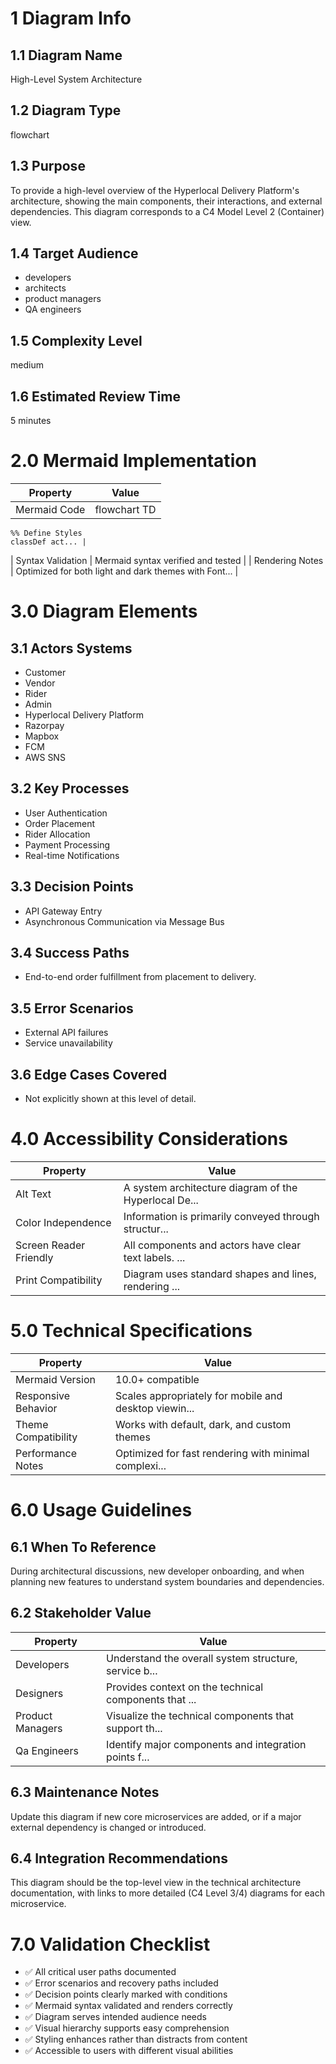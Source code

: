 # 1 Diagram Info

## 1.1 Diagram Name

High-Level System Architecture

## 1.2 Diagram Type

flowchart

## 1.3 Purpose

To provide a high-level overview of the Hyperlocal Delivery Platform's architecture, showing the main components, their interactions, and external dependencies. This diagram corresponds to a C4 Model Level 2 (Container) view.

## 1.4 Target Audience

- developers
- architects
- product managers
- QA engineers

## 1.5 Complexity Level

medium

## 1.6 Estimated Review Time

5 minutes

# 2.0 Mermaid Implementation

| Property | Value |
|----------|-------|
| Mermaid Code | flowchart TD
    %% Define Styles
    classDef act... |
| Syntax Validation | Mermaid syntax verified and tested |
| Rendering Notes | Optimized for both light and dark themes with Font... |

# 3.0 Diagram Elements

## 3.1 Actors Systems

- Customer
- Vendor
- Rider
- Admin
- Hyperlocal Delivery Platform
- Razorpay
- Mapbox
- FCM
- AWS SNS

## 3.2 Key Processes

- User Authentication
- Order Placement
- Rider Allocation
- Payment Processing
- Real-time Notifications

## 3.3 Decision Points

- API Gateway Entry
- Asynchronous Communication via Message Bus

## 3.4 Success Paths

- End-to-end order fulfillment from placement to delivery.

## 3.5 Error Scenarios

- External API failures
- Service unavailability

## 3.6 Edge Cases Covered

- Not explicitly shown at this level of detail.

# 4.0 Accessibility Considerations

| Property | Value |
|----------|-------|
| Alt Text | A system architecture diagram of the Hyperlocal De... |
| Color Independence | Information is primarily conveyed through structur... |
| Screen Reader Friendly | All components and actors have clear text labels. ... |
| Print Compatibility | Diagram uses standard shapes and lines, rendering ... |

# 5.0 Technical Specifications

| Property | Value |
|----------|-------|
| Mermaid Version | 10.0+ compatible |
| Responsive Behavior | Scales appropriately for mobile and desktop viewin... |
| Theme Compatibility | Works with default, dark, and custom themes |
| Performance Notes | Optimized for fast rendering with minimal complexi... |

# 6.0 Usage Guidelines

## 6.1 When To Reference

During architectural discussions, new developer onboarding, and when planning new features to understand system boundaries and dependencies.

## 6.2 Stakeholder Value

| Property | Value |
|----------|-------|
| Developers | Understand the overall system structure, service b... |
| Designers | Provides context on the technical components that ... |
| Product Managers | Visualize the technical components that support th... |
| Qa Engineers | Identify major components and integration points f... |

## 6.3 Maintenance Notes

Update this diagram if new core microservices are added, or if a major external dependency is changed or introduced.

## 6.4 Integration Recommendations

This diagram should be the top-level view in the technical architecture documentation, with links to more detailed (C4 Level 3/4) diagrams for each microservice.

# 7.0 Validation Checklist

- ✅ All critical user paths documented
- ✅ Error scenarios and recovery paths included
- ✅ Decision points clearly marked with conditions
- ✅ Mermaid syntax validated and renders correctly
- ✅ Diagram serves intended audience needs
- ✅ Visual hierarchy supports easy comprehension
- ✅ Styling enhances rather than distracts from content
- ✅ Accessible to users with different visual abilities

